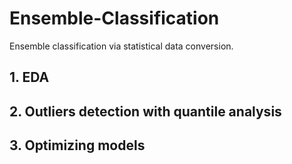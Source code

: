 # Ensemble-Classification
Ensemble classification via statistical data conversion.

## 1. EDA
## 2. Outliers detection with quantile analysis
## 3. Optimizing models
